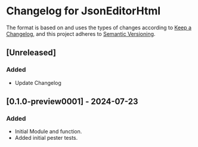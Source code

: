 # Changelog for JsonEditorHtml

The format is based on and uses the types of changes according to [Keep a Changelog](https://keepachangelog.com/en/1.0.0/),
and this project adheres to [Semantic Versioning](https://semver.org/spec/v2.0.0.html).

## [Unreleased]

### Added

- Update Changelog

## [0.1.0-preview0001] - 2024-07-23

### Added

- Initial Module and function.
- Added initial pester tests.
